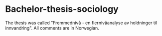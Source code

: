 # Bachelor-thesis-sociology
The thesis was called "Fremmednivå - en flernivåanalyse av holdninger til innvandring". All comments are in Norwegian.
